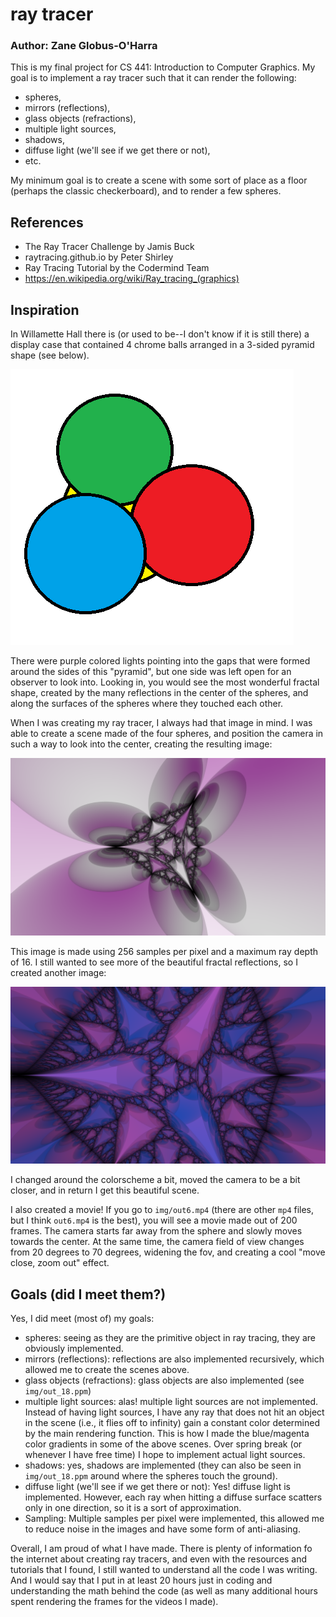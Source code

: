 # ray tracer

### Author: Zane Globus-O'Harra

This is my final project for CS 441: Introduction to Computer Graphics.
My goal is to implement a ray tracer such that it can render the 
following:

- spheres,
- mirrors (reflections),
- glass objects (refractions),
- multiple light sources,
- shadows,
- diffuse light (we'll see if we get there or not),
- etc.

My minimum goal is to create a scene with some sort of place as a floor
(perhaps the classic checkerboard), and to render a few spheres.

## References

- The Ray Tracer Challenge by Jamis Buck
- raytracing.github.io by Peter Shirley
- Ray Tracing Tutorial by the Codermind Team
- https://en.wikipedia.org/wiki/Ray_tracing_(graphics)

## Inspiration

In Willamette Hall there is (or used to be--I don't know if it is still
there) a display case that contained 4 chrome balls arranged in a
3-sided pyramid shape (see below).

![The three-sided pyramid shape made out of spheres.](diagram.png)

There were purple colored lights pointing into the gaps that were formed
around the sides of this "pyramid", but one side was left open for an
observer to look into. Looking in, you would see the most wonderful
fractal shape, created by the many reflections in the center of the
spheres, and along the surfaces of the spheres where they touched each
other. 

When I was creating my ray tracer, I always had that image in mind. I
was able to create a scene made of the four spheres, and position the
camera in such a way to look into the center, creating the resulting
image:


![The initial render.](img/out_32.png)

This image is made using 256 samples per pixel and a maximum ray depth
of 16. I still wanted to see more of the beautiful fractal reflections,
so I created another image:

![My favorite render.](img/out_34.png)

I changed around the colorscheme a bit, moved the camera to be a bit
closer, and in return I get this beautiful scene.

I also created a movie! If you go to `img/out6.mp4` (there are other `mp4`
files, but I think `out6.mp4` is the best), you will see a movie made
out of 200 frames. The camera starts far away from the sphere and slowly
moves towards the center. At the same time, the camera field of view changes
from 20 degrees to 70 degrees, widening the fov, and creating a cool
"move close, zoom out" effect.

## Goals (did I meet them?)
Yes, I did meet (most of) my goals:

- spheres: seeing as they are the primitive object in ray tracing, they
  are obviously implemented.
- mirrors (reflections): reflections are also implemented recursively,
  which allowed me to create the scenes above.
- glass objects (refractions): glass objects are also implemented (see `img/out_18.ppm`)
- multiple light sources: alas! multiple light sources are not
  implemented. Instead of having light sources, I have any ray that does
  not hit an object in the scene (i.e., it flies off to infinity) gain a
  constant color determined by the main rendering function. This is how
  I made the blue/magenta color gradients in some of the above scenes.
  Over spring break (or whenever I have free time) I hope to implement
  actual light sources. 
- shadows: yes, shadows are implemented (they can also be seen in
  `img/out_18.ppm` around where the spheres touch the ground).
- diffuse light (we'll see if we get there or not): Yes! diffuse light
  is implemented. However, each ray when hitting a diffuse surface
  scatters only in one direction, so it is a sort of approximation. 
- Sampling: Multiple samples per pixel were implemented, this allowed me
  to reduce noise in the images and have some form of anti-aliasing.

Overall, I am proud of what I have made. There is plenty of information
fo the internet about creating ray tracers, and even with the resources and
tutorials that I found, I still wanted to understand all the code I was
writing. And I would say that I put in at least 20 hours just in coding
and understanding the math behind the code (as well as many additional
hours spent rendering the frames for the videos I made).